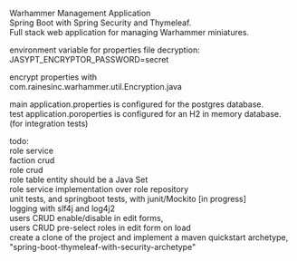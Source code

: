 Warhammer Management Application\
Spring Boot with Spring Security and Thymeleaf.\
Full stack web application for managing Warhammer miniatures.

environment variable for properties file decryption:\
JASYPT_ENCRYPTOR_PASSWORD=secret

encrypt properties with \
com.rainesinc.warhammer.util.Encryption.java

main application.properties is configured for the postgres database.\
test application.poroperties is configured for an H2 in memory database.\
(for integration tests)

todo:\
role service\
faction crud\
role crud\
role table entity should be a Java Set\
role service implementation over role repository\
unit tests, and springboot tests, with junit/Mockito [in progress]\
logging with slf4j and log4j2\
users CRUD enable/disable in edit forms,\
users CRUD pre-select roles in edit form on load\
create a clone of the project and implement a maven quickstart archetype, 
"spring-boot-thymeleaf-with-security-archetype"

    